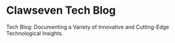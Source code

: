 # Clawseven Tech Blog
Tech Blog: Documenting a Variety of Innovative and Cutting-Edge Technological Insights.
